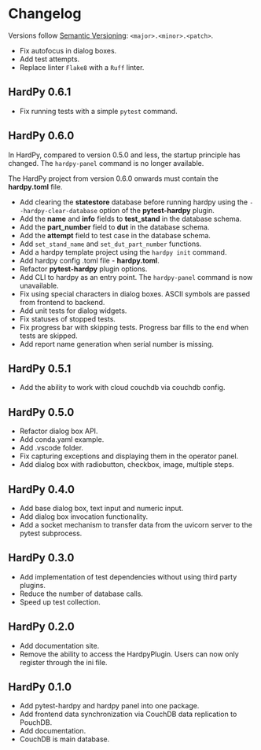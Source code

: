# Changelog

Versions follow [Semantic Versioning](https://semver.org/): `<major>.<minor>.<patch>`.

* Fix autofocus in dialog boxes.
* Add test attempts.
* Replace linter `Flake8` with a `Ruff` linter.

## HardPy 0.6.1

* Fix running tests with a simple `pytest` command.

## HardPy 0.6.0

In HardPy, compared to version 0.5.0 and less, the startup principle has changed.
The `hardpy-panel` command is no longer available.

The HardPy project from version 0.6.0 onwards must contain the **hardpy.toml** file.

* Add clearing the **statestore** database before running hardpy using
  the `--hardpy-clear-database` option of the **pytest-hardpy** plugin.
* Add the **name** and **info** fields to **test_stand** in the database schema.
* Add the **part_number** field to **dut** in the database schema.
* Add the **attempt** field to test case in the database schema.
* Add `set_stand_name` and `set_dut_part_number` functions.
* Add a hardpy template project using the `hardpy init` command.
* Add hardpy config .toml file - **hardpy.toml**.
* Refactor **pytest-hardpy** plugin options.
* Add CLI to hardpy as an entry point. The `hardpy-panel` command is now unavailable.
* Fix using special characters in dialog boxes. ASCII symbols are passed from frontend to backend.
* Add unit tests for dialog widgets.
* Fix statuses of stopped tests.
* Fix progress bar with skipping tests. Progress bar fills to the end when tests are skipped.
* Add report name generation when serial number is missing.

## HardPy 0.5.1

* Add the ability to work with cloud couchdb via couchdb config.

## HardPy 0.5.0

* Refactor dialog box API.
* Add conda.yaml example.
* Add .vscode folder.
* Fix capturing exceptions and displaying them in the operator panel.
* Add dialog box with radiobutton, checkbox, image, multiple steps.

## HardPy 0.4.0

* Add base dialog box, text input and numeric input.
* Add dialog box invocation functionality.
* Add a socket mechanism to transfer data from the uvicorn server to the pytest subprocess.

## HardPy 0.3.0

* Add implementation of test dependencies without using third party plugins.
* Reduce the number of database calls.
* Speed up test collection.

## HardPy 0.2.0

* Add documentation site.
* Remove the ability to access the HardpyPlugin. Users can now only register through the ini file.

## HardPy 0.1.0

* Add pytest-hardpy and hardpy panel into one package.
* Add frontend data synchronization via CouchDB data replication to PouchDB.
* Add documentation.
* CouchDB is main database.
